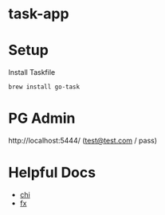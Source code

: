 # task-app


# Setup

Install Taskfile
```
brew install go-task
```

# PG Admin

http://localhost:5444/ (test@test.com / pass)


# Helpful Docs

 - [chi](https://go-chi.io/#/README)
 - [fx](https://uber-go.github.io/fx/)
